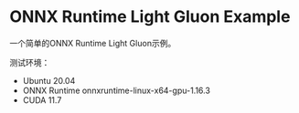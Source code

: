 # ONNX Runtime Light Gluon Example

一个简单的ONNX Runtime Light Gluon示例。

测试环境：
- Ubuntu 20.04
- ONNX Runtime onnxruntime-linux-x64-gpu-1.16.3
- CUDA 11.7

![]()